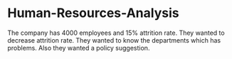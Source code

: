 # Human-Resources-Analysis
The company has 4000 employees and 15% attrition rate. They wanted to decrease attrition rate. They wanted to know the departments which has problems. Also they wanted a policy suggestion.
